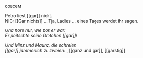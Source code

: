 совсем 

Petro liest [[gar]] nicht.
NIC: [[Gar nichts]] … Tja, Ladies … eines Tages werdet ihr sagen.  

*Und höre nur, wie bös er war:*  
*Er peitschte seine Gretchen [[gar]]!*

*Und Minz und Maunz, die schreien*  
*[[gar]] jämmerlich zu zweien:*  , [[ganz und gar]], [[garstig]]